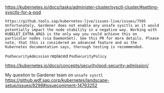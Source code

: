 

https://kubernetes.io/docs/tasks/administer-cluster/sysctl-cluster/#setting-sysctls-for-a-pod
```
https://github.tools.sap/kubernetes-live/issues-live/issues/7595
Unfortunately, Gardener does not enable any unsafe sysctls as it would potentially impact the node stability in a negative way. Working with KUBELET_EXTRA_ARGS is the only way you could achieve this on particular nodes (via DaemonSet). See this PR for more details. Please note, that this is considered an advanced feature and as the Kubernetes documentation says, thorough testing is recommended.
```


`PodSecurityAdmission` replaced `PodSecurityPolicy`

https://kubernetes.io/docs/concepts/security/pod-security-admission/

My question to Gardener team on `unsafe sysctl`  https://github.wdf.sap.corp/kubernetes/landscape-setup/issues/8298#issuecomment-14763252 